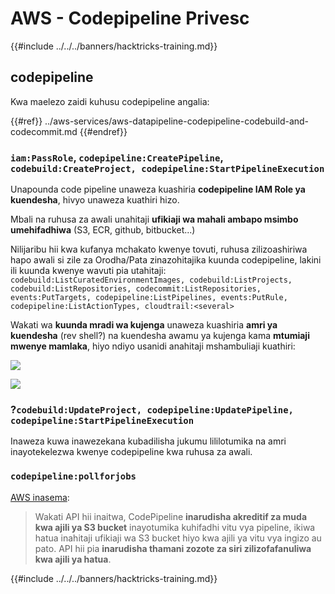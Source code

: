 # AWS - Codepipeline Privesc

{{#include ../../../banners/hacktricks-training.md}}

## codepipeline

Kwa maelezo zaidi kuhusu codepipeline angalia:

{{#ref}}
../aws-services/aws-datapipeline-codepipeline-codebuild-and-codecommit.md
{{#endref}}

### `iam:PassRole`, `codepipeline:CreatePipeline`, `codebuild:CreateProject, codepipeline:StartPipelineExecution`

Unapounda code pipeline unaweza kuashiria **codepipeline IAM Role ya kuendesha**, hivyo unaweza kuathiri hizo.

Mbali na ruhusa za awali unahitaji **ufikiaji wa mahali ambapo msimbo umehifadhiwa** (S3, ECR, github, bitbucket...)

Nilijaribu hii kwa kufanya mchakato kwenye tovuti, ruhusa zilizoashiriwa hapo awali si zile za Orodha/Pata zinazohitajika kuunda codepipeline, lakini ili kuunda kwenye wavuti pia utahitaji: `codebuild:ListCuratedEnvironmentImages, codebuild:ListProjects, codebuild:ListRepositories, codecommit:ListRepositories, events:PutTargets, codepipeline:ListPipelines, events:PutRule, codepipeline:ListActionTypes, cloudtrail:<several>`

Wakati wa **kuunda mradi wa kujenga** unaweza kuashiria **amri ya kuendesha** (rev shell?) na kuendesha awamu ya kujenga kama **mtumiaji mwenye mamlaka**, hiyo ndiyo usanidi anahitaji mshambuliaji kuathiri:

![](<../../../images/image (276).png>)

![](<../../../images/image (181).png>)

### ?`codebuild:UpdateProject, codepipeline:UpdatePipeline, codepipeline:StartPipelineExecution`

Inaweza kuwa inawezekana kubadilisha jukumu lililotumika na amri inayotekelezwa kwenye codepipeline kwa ruhusa za awali.

### `codepipeline:pollforjobs`

[AWS inasema](https://docs.aws.amazon.com/codepipeline/latest/APIReference/API_PollForJobs.html):

> Wakati API hii inaitwa, CodePipeline **inarudisha akreditif za muda kwa ajili ya S3 bucket** inayotumika kuhifadhi vitu vya pipeline, ikiwa hatua inahitaji ufikiaji wa S3 bucket hiyo kwa ajili ya vitu vya ingizo au pato. API hii pia **inarudisha thamani zozote za siri zilizofafanuliwa kwa ajili ya hatua**.

{{#include ../../../banners/hacktricks-training.md}}
